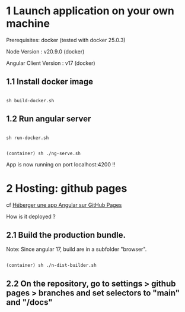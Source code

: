 # 1 Launch application on your own machine 
Prerequisites: docker (tested with docker 25.0.3)

Node Version : v20.9.0 (docker) 

Angular Client Version : v17 (docker)

## 1.1 Install docker image
<code>
sh build-docker.sh
</code>

## 1.2 Run angular server
<code>
sh run-docker.sh

(container) sh ./ng-serve.sh
</code>

App is now running on port localhost:4200 !!

# 2 Hosting: github pages

cf [Héberger une app Angular sur GitHub Pages
](https://www.gaetanrouzies.com/github-pages-angular)

How is it deployed ?

## 2.1 Build the production bundle.
Note: Since angular 17, build are in a subfolder "browser".


<code>
(container) sh ./n-dist-builder.sh
</code>



## 2.2 On the repository, go to settings > github pages > branches and set selectors to "main" and "/docs"

